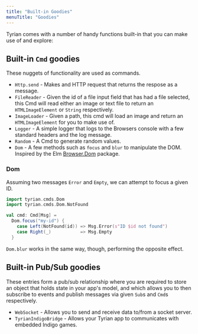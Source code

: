 ```yaml
---
title: "Built-in Goodies"
menuTitle: "Goodies"
---
```


Tyrian comes with a number of handy functions built-in that you can make use of and explore:

## Built-in `Cmd` goodies

These nuggets of functionality are used as commands.

- `Http.send` - Makes and HTTP request that returns the respose as a message.
- `FileReader` - Given the id of a file input field that has had a file selected, this Cmd will read either an image or text file to return an `HTMLImageElement` or `String` respectively.
- `ImageLoader` - Given a path, this cmd will load an image and return an `HTMLImageElement` for you to make use of.
- `Logger` - A simple logger that logs to the Browsers console with a few standard headers and the log message.
- `Random` - A Cmd to generate random values.
- `Dom` - A few methods such as `focus` and `blur` to manipulate the DOM. Inspired by the Elm [Browser.Dom](https://package.elm-lang.org/packages/elm/browser/latest/Browser.Dom) package.

### Dom

Assuming two messages `Error` and `Empty`, we can attempt to focus a given ID.

```scala
import tyrian.cmds.Dom
import tyrian.cmds.Dom.NotFound

val cmd: Cmd[Msg] =
  Dom.focus("my-id") {
    case Left(NotFound(id)) => Msg.Error(s"ID $id not found")
    case Right(_)           => Msg.Empty
  }
```

`Dom.blur` works in the same way, though, performing the opposite effect.

## Built-in Pub/Sub goodies

These entries form a pub/sub relationship where you are required to store an object that holds state in your app's model, and which allows you to then subscribe to events and publish messages via given `Sub`s and `Cmd`s respectively.

- `WebSocket` - Allows you to send and receive data to/from a socket server.
- `TyrianIndigoBridge` - Allows your Tyrian app to communicates with embedded Indigo games.

